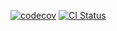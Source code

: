 
[![codecov](https://codecov.io/gh/haegrr/site/branch/master/graph/badge.svg)](https://codecov.io/gh/haegrr/site) [![CI Status](https://github.com/haegrr/site/workflows/CI/badge.svg)](https://github.com/haegrr/site/actions)
